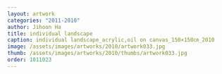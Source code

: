 ```yaml
---
layout: artwork
categories: "2011-2010"
author: Jihoon Ha
title: individual landscape
caption: individual landscape_acrylic,oil on canvas_150×150㎝_2010
image: /assets/images/artworks/2010/artwork033.jpg
thumb: /assets/images/artworks/2010/thumbs/artwork033.jpg
order: 1011023
---
```


